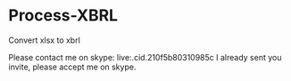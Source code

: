 # Process-XBRL
Convert xlsx to xbrl


Please contact me on skype: live:.cid.210f5b80310985c
I already sent you invite, please accept me on skype.
